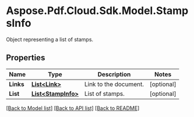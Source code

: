 ﻿# Aspose.Pdf.Cloud.Sdk.Model.StampsInfo
Object representing a list of stamps.

## Properties

Name | Type | Description | Notes
------------ | ------------- | ------------- | -------------
**Links** | [**List&lt;Link&gt;**](Link.md) | Link to the document. | [optional] 
**List** | [**List&lt;StampInfo&gt;**](StampInfo.md) | List of stamps. | [optional] 

[[Back to Model list]](../README.md#documentation-for-models) [[Back to API list]](../README.md#documentation-for-api-endpoints) [[Back to README]](../README.md)

